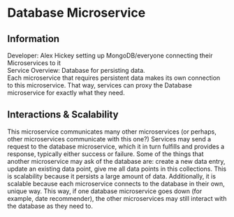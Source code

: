 # Database Microservice

## Information
Developer: Alex Hickey setting up MongoDB/everyone connecting their Microservices to it \
Service Overview: Database for persisting data. \
Each microservice that requires persistent data makes its own connection to this microservice. That way, services can proxy the Database microservice for exactly what they need.

## Interactions & Scalability

This microservice communicates many other microservices (or perhaps, other microservices communicate with this one?) Services may send a request to the database microservice, which it in turn fulfills and provides a response, typically either success or failure. Some of the things that another microservice may ask of the database are: create a new data entry, update an existing data point, give me all data points in this collections. This is scalability because it persists a large amount of data. Additionally, it is scalable because each microservice connects to the database in their own, unique way. This way, if one database microservice goes down (for example, date recommender), the other microservices may still interact with the database as they need to.